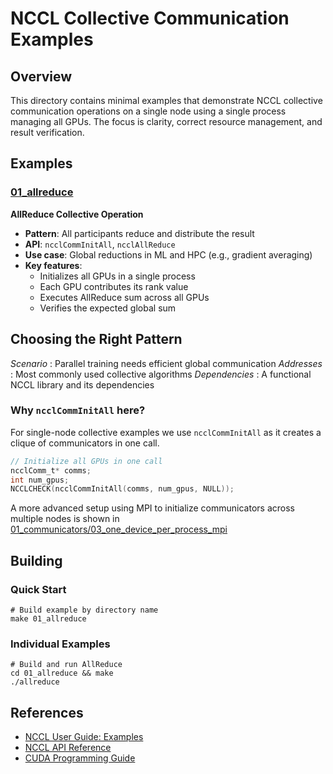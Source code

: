 <!-- Copyright (c) 2025, NVIDIA CORPORATION. All rights reserved.

See LICENSE.txt for license information -->

# NCCL Collective Communication Examples

## Overview
This directory contains minimal examples that demonstrate NCCL collective
communication operations on a single node using a single process managing all
GPUs. The focus is clarity, correct resource management, and result
verification.

## Examples

### [01_allreduce](01_allreduce/)
**AllReduce Collective Operation**
- **Pattern**: All participants reduce and distribute the result
- **API**: `ncclCommInitAll`, `ncclAllReduce`
- **Use case**: Global reductions in ML and HPC (e.g., gradient averaging)
- **Key features**:
  - Initializes all GPUs in a single process
  - Each GPU contributes its rank value
  - Executes AllReduce sum across all GPUs
  - Verifies the expected global sum

## Choosing the Right Pattern

*Scenario* : Parallel training needs efficient global communication
*Addresses* : Most commonly used collective algorithms
*Dependencies* : A functional NCCL library and its dependencies

### Why `ncclCommInitAll` here?
For single-node collective examples we use `ncclCommInitAll` as it creates a
clique of communicators in one call.

```c
// Initialize all GPUs in one call
ncclComm_t* comms;
int num_gpus;
NCCLCHECK(ncclCommInitAll(comms, num_gpus, NULL));
```

A more advanced setup using MPI to initialize communicators across multiple
nodes is shown in
[01_communicators/03_one_device_per_process_mpi](../01_communicators/03_one_device_per_process_mpi)

## Building

### **Quick Start**
```shell
# Build example by directory name
make 01_allreduce
```

### **Individual Examples**
```shell
# Build and run AllReduce
cd 01_allreduce && make
./allreduce
```

## References
- [NCCL User Guide:
  Examples](https://docs.nvidia.com/deeplearning/nccl/user-guide/docs/examples.html)
- [NCCL API
  Reference](https://docs.nvidia.com/deeplearning/nccl/user-guide/docs/api.html)
- [CUDA Programming
  Guide](https://docs.nvidia.com/cuda/cuda-c-programming-guide/)
